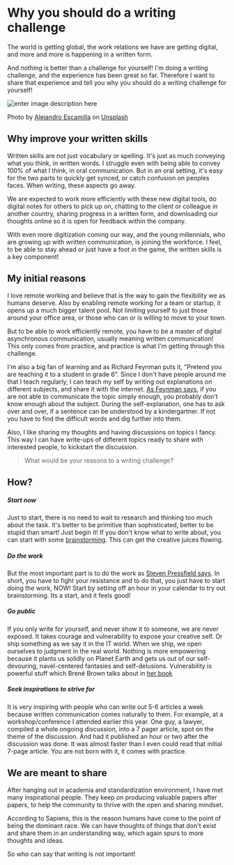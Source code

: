 
# Why you should do a writing challenge

The world is getting global, the work relations we have are getting digital, and more and more is happening in a written form.

And nothing is better than a challenge for yourself! I'm doing a writing challenge, and the experience has been great so far. Therefore I want to share that experience and tell you why you should do a writing challenge for yourself!

![enter image description here](https://images.unsplash.com/1/work-stations-plus-espresso.jpg?ixlib=rb-1.2.1&ixid=eyJhcHBfaWQiOjEyMDd9&auto=format&fit=crop&w=3300&q=80)

Photo by [Alejandro Escamilla](https://unsplash.com/@alejandroescamilla?utm_source=unsplash&utm_medium=referral&utm_content=creditCopyText) on [Unsplash](https://unsplash.com/search/photos/writing?utm_source=unsplash&utm_medium=referral&utm_content=creditCopyText)

## Why improve your written skills

Written skills are not just vocabulary or spelling. It's just as much conveying what you think, in written words. I struggle even with being able to convey 100% of what I think, in oral communication. But in an oral setting, it's easy for the two parts to quickly get synced, or catch confusion on peoples faces. When writing, these aspects go away.

We are expected to work more efficiently with these new digital tools, do digital notes for others to pick up on, chatting to the client or colleague in another country, sharing progress in a written form, and downloading our thoughts online so it is open for feedback within the company.

With even more digitization coming our way, and the young millennials, who are growing up with written communication, is joining the workforce. I feel, to be able to stay ahead or just have a foot in the game, the written skills is a key component!

## My initial reasons

I love remote working and believe that is the way to gain the flexibility we as humans deserve. Also by enabling remote working for a team or startup, it opens up a much bigger talent pool. Not limiting yourself to just those around your office area, or those who can or is willing to move to your town.

But to be able to work efficiently remote, you have to be a master of digital asynchronous communication, usually meaning written communication! This only comes from practice, and practice is what I'm getting through this challenge.

I'm also a big fan of learning and as Richard Feynman puts it, "Pretend you are teaching it to a student in grade 6". Since I don't have people around me that I teach regularly, I can teach my self by writing out explanations on different subjects, and share it with the internet. [As Feynman says]([https://fs.blog/2012/04/feynman-technique/](https://fs.blog/2012/04/feynman-technique/)), if you are not able to communicate the topic simply enough, you probably don't know enough about the subject. During the self-explanation, one has to ask over and over, if a sentence can be understood by a kindergartner. If not you have to find the difficult words and dig further into them.

Also, I like sharing my thoughts and having discussions on topics I fancy. This way I can have write-ups of different topics ready to share with interested people, to kickstart the discussion.

> What would be your reasons to a writing challenge?

## How?

##### Start now
Just to start, there is no need to wait to research and thinking too much about the task. It's better to be primitive than sophisticated, better to be stupid than smart! Just begin it! If you don't know what to write about, you can start with some [brainstorming](https://zapier.com/blog/brainstorming/). This can get the creative juices flowing.

##### Do the work
But the most important part is to do the work as [Steven Pressfield says](https://www.goodreads.com/book/show/10645233-do-the-work). In short, you have to fight your resistance and to do that, you just have to start doing the work, NOW! Start by setting off an hour in your calendar to try out brainstorming. Its a start, and it feels good!

##### Go public
If you only write for yourself, and never show it to someone, we are never exposed. It takes courage and vulnerability to expose your creative self. Or ship something as we say it in the IT world. When we ship, we open ourselves to judgment in the real world. Nothing is more empowering because it plants us solidly on Planet Earth and gets us out of our self-devouring, navel-centered fantasies and self-delusions. Vulnerability is powerful stuff which Brené Brown talks about in [her book](https://www.goodreads.com/book/show/23500254-the-power-of-vulnerability?ac=1&from_search=true)

##### Seek inspirations to strive for
It is very inspiring with people who can write out 5-6 articles a week because written communication comes naturally to them. For example, at a workshop/conference I attended earlier this year. One guy, a lawyer, compiled a whole ongoing discussion, into a 7 pager article, spot on the theme of the discussion. And had it published an hour or two after the discussion was done. It was almost faster than I even could read that initial 7-page article. You are not born with it, it comes with practice.

## We are meant to share
After hanging out in academia and standardization environment, I have met many inspirational people. They keep on producing valuable papers after papers, to help the community to thrive with the open and sharing mindset.

According to Sapiens, this is the reason humans have come to the point of being the dominant race. We can have thoughts of things that don't exist and share them in an understanding way, which again spurs to more thoughts and ideas.

So who can say that writing is not important!
<!--stackedit_data:
eyJoaXN0b3J5IjpbODg0MjMyMzI4LDg0MDQzNzIzNF19
-->